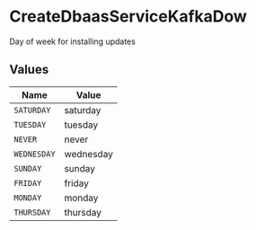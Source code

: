 # CreateDbaasServiceKafkaDow

Day of week for installing updates


## Values

| Name        | Value       |
| ----------- | ----------- |
| `SATURDAY`  | saturday    |
| `TUESDAY`   | tuesday     |
| `NEVER`     | never       |
| `WEDNESDAY` | wednesday   |
| `SUNDAY`    | sunday      |
| `FRIDAY`    | friday      |
| `MONDAY`    | monday      |
| `THURSDAY`  | thursday    |